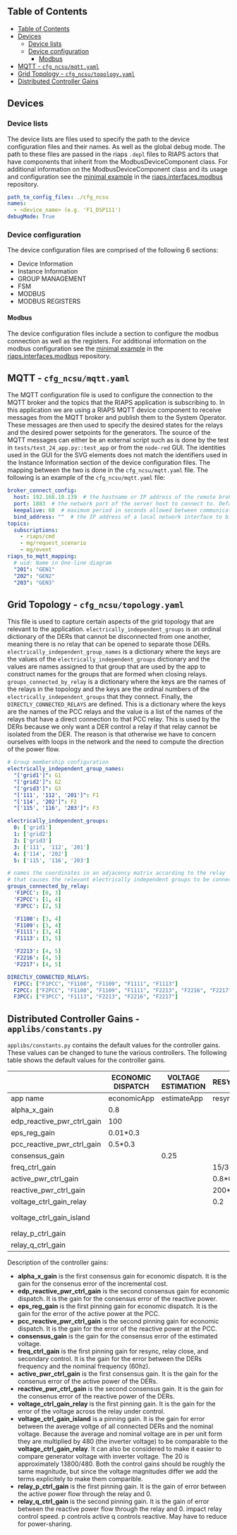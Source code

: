 ## Table of Contents
<!-- TOC -->
  * [Table of Contents](#table-of-contents)
  * [Devices](#devices)
    * [Device lists](#device-lists)
    * [Device configuration](#device-configuration)
      * [Modbus](#modbus)
  * [MQTT - `cfg_ncsu/mqtt.yaml`](#mqtt---cfgncsumqttyaml)
  * [Grid Topology - `cfg_ncsu/topology.yaml`](#grid-topology---cfgncsutopologyyaml)
  * [Distributed Controller Gains](#distributed-controller-gains)
<!-- TOC -->

## Devices

### Device lists
The device lists are files used to specify the path to the device configuration files and their names. As well as the global debug mode. 
The path to these files are passed in the riaps `.depl` files to RIAPS actors that have components that inherit from the ModbusDeviceComponent class.
For additional information on the ModbusDeviceComponent class and its usage and configuration see the [minimal example](https://github.com/RIAPS/interface.modbus.libs/tree/main/example/Minimal) in the [riaps.interfaces.modbus](https://github.com/RIAPS/interface.modbus.libs/tree/main) repository.
```yaml
path_to_config_files: ./cfg_ncsu
names:
  - <device_name> (e.g. 'F1_DSP111')
debugMode: True
```

### Device configuration
The device configuration files are comprised of the following 6 sections:
* Device Information
* Instance Information
* GROUP MANAGEMENT
* FSM
* MODBUS 
* MODBUS REGISTERS


#### Modbus
The device configuration files include a section to configure the modbus connection as well as the registers.
For additional information on the modbus configuration see the [minimal example](https://github.com/RIAPS/interface.modbus.libs/tree/main/example/Minimal) in the [riaps.interfaces.modbus](https://github.com/RIAPS/interface.modbus.libs/tree/main) repository.



## MQTT - `cfg_ncsu/mqtt.yaml`
The MQTT configuration file is used to configure the connection to the MQTT broker and the topics that the RIAPS application is subscribing to. 
In this application we are using a RIAPS MQTT device component to receive messages from the MQTT broker and publish them to the System Operator. These messages are then used to specify the desired states for the relays and the desired power setpoints for the generators. The source of the MQTT messages can either be an external script such as is done by the test in `tests/test_24_app.py::test_app` or from the `node-red` GUI. The identities used in the GUI for the SVG elements does not match the identifiers used in the Instance Information section of the device configuration files. The mapping between the two is done in the `cfg_ncsu/mqtt.yaml` file. The following is an example of the `cfg_ncsu/mqtt.yaml` file:
```yaml
broker_connect_config:
  host: 192.168.10.139  # the hostname or IP address of the remote broker
  port: 1883  # the network port of the server host to connect to. Defaults to 1883. Note that the default port for MQTT over SSL/TLS is 8883 so if you are using tls_set() or tls_set_context(), the port may need providing manually
  keepalive: 60  # maximum period in seconds allowed between communications with the broker. If no other messages are being exchanged, this controls the rate at which the client will send ping messages to the broker
  bind_address: ""  # the IP address of a local network interface to bind this client to, assuming multiple interfaces exist
topics:
  subscriptions:
    - riaps/cmd
    - mg/request_scenario
    - mg/event
riaps_to_mqtt_mapping:
  # uid: Name in One-line diagram
  "201": "GEN1"
  "202": "GEN2"
  "203": "GEN3"
```


## Grid Topology - `cfg_ncsu/topology.yaml`
This file is used to capture certain aspects of the grid topology that are relevant to the application. `electrically_independent_groups` is an ordinal dictionary of the DERs that cannot be disconnected from one another, meaning there is no relay that can be opened to separate those DERs. `electrically_independent_group_names` is a dictionary where the keys are the values of the `electrically_independent_groups` dictionary and the values are names assigned to that group that are used by the app to construct names for the groups that are formed when closing relays. `groups_connected_by_relay` is a dictionary where the keys are the names of the relays in the topology and the keys are the ordinal numbers of the `electrically_independent_groups` that they connect. Finally, the `DIRECTLY_CONNECTED_RELAYS` are defined. This is a dictionary where the keys are the names of the PCC relays and the value is a list of the names of the relays that have a direct connection to that PCC relay. This is used by the DERs because we only want a DER control a relay if that relay cannot be isolated from the DER. The reason is that otherwise we have to concern ourselves with loops in the network and the need to compute the direction of the power flow.
```yaml
# Group membership configuration
electrically_independent_group_names: 
  "['grid1']": G1
  "['grid2']": G2
  "['grid3']": G3
  "['111', '112', '201']": F1
  "['114', '202']": F2
  "['115', '116', '203']": F3

electrically_independent_groups:
  0: ['grid1']
  1: ['grid2']
  2: ['grid3']
  3: ['111', '112', '201']
  4: ['114', '202']
  5: ['115', '116', '203']

# names the coordinates in an adjacency matrix according to the relay
# that causes the relevant electrically independent groups to be connected.
groups_connected_by_relay:
  'F1PCC': [0, 3]
  'F2PCC': [1, 4]
  'F3PCC': [2, 5]

  'F1108': [3, 4]
  'F1109': [3, 4]
  'F1111': [3, 4]
  'F1113': [3, 5]

  'F2213': [4, 5]
  'F2216': [4, 5]
  'F2217': [4, 5]

DIRECTLY_CONNECTED_RELAYS:
  F1PCC: ["F1PCC", "F1108", "F1109", "F1111", "F1113"]
  F2PCC: ["F2PCC", "F1108", "F1109", "F1111", "F2213", "F2216", "F2217"]
  F3PCC: ["F3PCC", "F1113", "F2213", "F2216", "F2217"]
```

## Distributed Controller Gains - `applibs/constants.py`
`applibs/constants.py` contains the default values for the controller gains. These values can be changed to tune the various controllers. The following table shows the default values for the controller gains.

|                            | ECONOMIC DISPATCH | VOLTAGE ESTIMATION | RESYNCHRONIZATION | RELAY OPEN           | RELAY CLOSE           | SECONDARY CONTROL |
|----------------------------|-------------------|--------------------|-------------------|----------------------|-----------------------|-------------------|
| app name                   | economicApp       | estimateApp        | resyncApp         | reconfigRelayOpenApp | reconfigRelayCloseApp | secondApp         |
| alpha_x_gain               | 0.8               |                    |                   |                      |                       |                   |
| edp_reactive_pwr_ctrl_gain | 100               |                    |                   |                      |                       |                   |
| eps_reg_gain               | 0.01*0.3          |                    |                   |                      |                       |                   |
| pcc_reactive_pwr_ctrl_gain | 0.5*0.3           |                    |                   |                      |                       |                   |
| consensus_gain             |                   | 0.25               |                   |                      |                       |                   |
| freq_ctrl_gain             |                   |                    | 15/3              |                      | 15/3                  | 15/3              |
| active_pwr_ctrl_gain       |                   |                    | 0.8*0.1           | 0.8*0.1              | 0.8*0.1               | 0.8*0.1           |
| reactive_pwr_ctrl_gain     |                   |                    | 200*0.1           | 200*0.1              | 200*0.1               | 200*0.1           |
| voltage_ctrl_gain_relay    |                   |                    | 0.2               |                      | 0.2                   |                   |
| voltage_ctrl_gain_island   |                   |                    |                   |                      |                       | 0.2 * 20 * 480    |
| relay_p_ctrl_gain          |                   |                    |                   | 0.0002               |                       |                   |
| relay_q_ctrl_gain          |                   |                    |                   | 0.05                 |                       |                   |


Description of the controller gains:
* **alpha_x_gain** is the first consensus gain for economic dispatch. It is the gain for the consenus error of the incremental cost.
* **edp_reactive_pwr_ctrl_gain** is the second consensus gain for economic dispatch. It is the gain for the consensus error of the reactive power.
* **eps_reg_gain** is the first pinning gain for economic dispatch. It is the gain for the error of the active power at the PCC.
* **pcc_reactive_pwr_ctrl_gain** is the second pinning gain for economic dispatch. It is the gain for the error of the reactive power at the PCC.
* **consensus_gain** is the gain for the consensus error of the estimated voltage.
* **freq_ctrl_gain** is the first pinning gain for resync, relay close, and secondary control. It is the gain for the error between the DERs frequency and the nominal frequency (60hz). 
* **active_pwr_ctrl_gain** is the first consensus gain. It is the gain for the consenus error of the active power of the DERs.
* **reactive_pwr_ctrl_gain** is the second consensus gain. It is the gain for the consenus error of the reactive power of the DERs.
* **voltage_ctrl_gain_relay** is the first pinning gain. It is the gain for the error of the voltage across the relay under control.
* **voltage_ctrl_gain_island** is a pinning gain. It is the gain for error between the average voltge of all connected DERs and the nominal voltage. Because the average and nominal voltage are in per unit form they are multiplied by 480 (the inverter voltage) to be comparable to the **voltage_ctrl_gain_relay**. It can also be considered to make it easier to compare generator voltage with inverter voltage. The 20 is approximately 13800/480.
Both the control gains should be roughly the same magnitude, but since the voltage magnitudes differ we add the terms explicitely to make them comparible. 
* **relay_p_ctrl_gain** is the first pinning gain. It is the gain of error between the active power flow through the relay and 0.
* **relay_q_ctrl_gain** is the second pinning gain. It is the gain of error between the reactive power flow through the relay and 0.
impact relay control speed. p controls active q controls reactive. May have to reduce for power-sharing.

